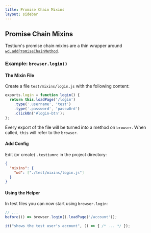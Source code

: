 ```yaml
---
title: Promise Chain Mixins
layout: sidebar
---
```


## Promise Chain Mixins

Testium's promise chain mixins are a thin wrapper around [`wd.addPromiseChainMethod`](https://github.com/admc/wd/#adding-custom-methods).

### Example: `browser.login()`

#### The Mixin File

Create a file `test/mixins/login.js` with the following content:

```js
exports.login = function login() {
  return this.loadPage('/login')
    .type('.username', 'test')
    .type('.password', 'passw0rd')
    .clickOn('#login-btn');
};
```

Every export of the file will be turned into a method on `browser`.
When called, `this` will refer to the `browser`.

#### Add Config

Edit (or create) `.testiumrc` in the project directory:

```json
{
  "mixins": {
    "wd": ["./test/mixins/login.js"]
  }
}
```

#### Using the Helper

In test files you can now start using `browser.login`:

```js
// ...
before(() => browser.login().loadPage('/account'));

it("shows the test user's account", () => { /* ... */ });
```
